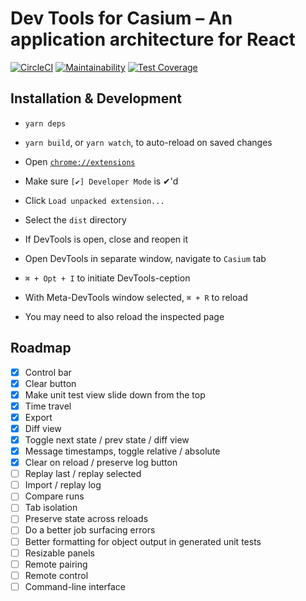 # Dev Tools for Casium – An application architecture for React

[![CircleCI](https://circleci.com/gh/ai-labs-team/casium-devtools.svg?style=svg)](https://circleci.com/gh/ai-labs-team/casium-devtools) [![Maintainability](https://api.codeclimate.com/v1/badges/4b7cb6dab31383dcff91/maintainability)](https://codeclimate.com/github/ai-labs-team/casium-devtools/maintainability) [![Test Coverage](https://api.codeclimate.com/v1/badges/4b7cb6dab31383dcff91/test_coverage)](https://codeclimate.com/github/ai-labs-team/casium-devtools/test_coverage)

## Installation & Development

 - `yarn deps`
 - `yarn build`, or `yarn watch`, to auto-reload on saved changes

 - Open [`chrome://extensions`](chrome://extensions)
 - Make sure `[✔] Developer Mode` is ✔'d
 - Click `Load unpacked extension...`
 - Select the `dist` directory
 - If DevTools is open, close and reopen it

 - Open DevTools in separate window, navigate to `Casium` tab
 - `⌘ + Opt + I` to initiate DevTools-ception
 - With Meta-DevTools window selected, `⌘ + R` to reload
 - You may need to also reload the inspected page

## Roadmap

 - [x] Control bar
 - [x] Clear button
 - [x] Make unit test view slide down from the top
 - [x] Time travel
 - [x] Export
 - [x] Diff view
 - [x] Toggle next state / prev state / diff view
 - [x] Message timestamps, toggle relative / absolute
 - [x] Clear on reload / preserve log button
 - [ ] Replay last / replay selected
 - [ ] Import / replay log
 - [ ] Compare runs
 - [ ] Tab isolation
 - [ ] Preserve state across reloads
 - [ ] Do a better job surfacing errors
 - [ ] Better formatting for object output in generated unit tests
 - [ ] Resizable panels
 - [ ] Remote pairing
 - [ ] Remote control
 - [ ] Command-line interface
